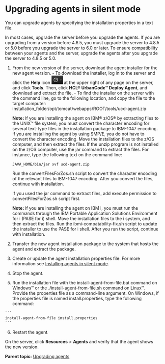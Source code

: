 # Upgrading agents in silent mode

You can upgrade agents by specifying the installation properties in a text file.

In most cases, upgrade the server before you upgrade the agents. If you are upgrading from a version before 4.8.5, you must upgrade the server to 4.8.5 or 5.0 before you upgrade the server to 6.0 or later. To ensure compatibility between your agents and the server, upgrade the agents after you upgrade the server to 4.8.5 or 5.0.

1.   From the new version of the server, download the agent installer for the new agent version. 
    -   To download the installer, log in to the server and click the **Help** icon ![](../images/help_button.gif) at the upper right of any page on the server, and click **Tools**. Then, click **HCL® UrbanCode™ Deploy Agent**, and download and extract the file.
    -   To find the installer on the server with the command line, go to the following location, and copy the file to the target computer: installation\_folder/opt/tomcat/webapps/ROOT/tools/ucd-agent.zip

        **Note:** If you are installing the agent on IBM® z/OS® by extracting files to the UNIX™ file system, you must convert the character encoding for several text-type files in the installation package to IBM-1047 encoding. If you are installing the agent by using SMP/E, you do not have to convert the character encoding. Move the installation files to the z/OS computer, and then extract the files. If the unzip program is not installed on the z/OS computer, use the jar command to extract the files. For instance, type the following text on the command line:

        ```
        JAVA_HOME/bin/jar xvf ucd-agent.zip
        ```

        Run the convertFilesForZos.sh script to convert the character encoding of the relevant files to IBM-1047 encoding. After you convert the files, continue with installation.

        If you used the jar command to extract files, add execute permission to convertFilesForZos.sh script first.

        **Note:** If you are installing the agent on IBM i, you must run the commands through the IBM Portable Application Solutions Environment for i \(PASE for i\) shell. Move the installation files to the i system, and then extract the files. Run the ibmi-compatability-fix.sh script to update the installer to use the PASE for i shell. After you run the script, continue with installation.

2.   Transfer the new agent installation package to the system that hosts the agent and extract the package. 
3.   Create or update the agent installation properties file. For more information see [Installing agents in silent mode](agent_install_silent.md).
4.   Stop the agent. 
5.   Run the installation file with the install-agent-from-file.bat command on Windows™ or the ./install-agent-from-file.sh command on Linux™. Provide the properties file as a command-line argument. On Windows, if the properties file is named install.properties, type the following command:

    ```
    install-agent-from-file install.properties
    ```

6.   Restart the agent. 

On the server, click **Resources** \> **Agents** and verify that the agent shows the new version.

**Parent topic:** [Upgrading agents](../../com.ibm.udeploy.install.doc/topics/upgradeAgents.md)

